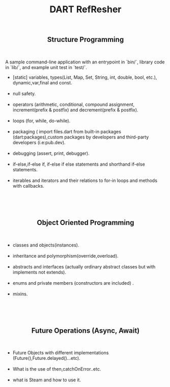 <h1 align="center" >
DART RefResher
</h1>
<br/>
<h2 align="center">
Structure Programming
</h2>
<br/>
<p>
A sample command-line application with an entrypoint in `bin/`, library code
in `lib/`, and example unit test in `test/`.
</p>
<ul>
<li>
[static] variables, types(List, Map, Set, String, int, double, bool, etc.), dynamic,var,final and const.
</li>
<br/>

<li>
null safety.
</li>
<br/>

<li>
operators (arithmetic, conditional, compound assignment, increment(prefix & postfix) and decrement(prefix & postfix).
</li>
<br/>

<li>
loops (for, while, do-while).
</li>
<br/>
<li>
packaging ( import files.dart from built-in packages (dart:packages),custom packages by developers and third-party developers (i.e:pub.dev).</li>
<br/>

<li>
debugging (assert, print, debugger).
</li>
<br/>

<li>
if-else,if-else if, if-else if else statements and shorthand if-else statements.</li>
<br/>

<li>
iterables and iterators and their relations to for-in loops and methods with callbacks.
</li>
<br/>
</ul>
<br/>
<br/>
<h2 align="center">
Object Oriented Programming
</h2>
<br/>
<ul>
<li>
classes and objects(instances).
</li>
<br/>
<li>
inheritance and polymorphism(override,overload).
</li>
<br/>
<li>
abstracts and interfaces (actually ordinary abstract classes but with implements not extends).
</li>
<br/>
<li>
enums and private members (constructors are included) .
</li>
<br/>

<li>
mixins.
</li>
<br/>

</ul>
<br/>
<br/>
<h2 align="center">
Future Operations (Async, Await)
</h2>
<br/>
<ul>
<li>
Future Objects with different implementations (Future(),Future.delayed()...etc).
</li>
<br/>
<li>
What is the use of then,catchOnError..etc.
</li>
<br/>
<li>
what is Steam and how to use it.
</li>
<br/>
</ul>